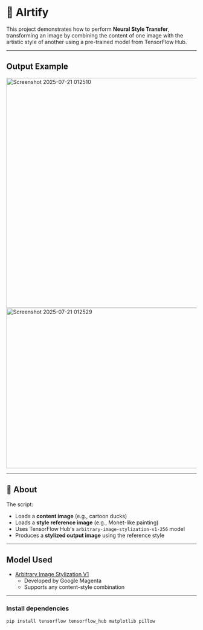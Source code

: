 # 🎨 AIrtify

This project demonstrates how to perform **Neural Style Transfer**, transforming an image by combining the content of one image with the artistic style of another using a pre-trained model from TensorFlow Hub.

---

## Output Example

   
<img width="1194" height="609" alt="Screenshot 2025-07-21 012510" src="https://github.com/user-attachments/assets/9471cccc-6435-40be-a49a-13f5ed0e1839" />

    
<img width="638" height="425" alt="Screenshot 2025-07-21 012529" src="https://github.com/user-attachments/assets/4c5f1164-ca2c-4517-b295-570d77e809e6" />

---

## 📌 About

The script:
- Loads a **content image** (e.g., cartoon ducks)
- Loads a **style reference image** (e.g., Monet-like painting)
- Uses TensorFlow Hub's `arbitrary-image-stylization-v1-256` model
- Produces a **stylized output image** using the reference style

---

## Model Used

- [Arbitrary Image Stylization V1](https://tfhub.dev/google/magenta/arbitrary-image-stylization-v1-256/2)
  - Developed by Google Magenta
  - Supports any content-style combination

---

### Install dependencies

```bash
pip install tensorflow tensorflow_hub matplotlib pillow

